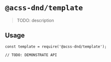 # `@acss-dnd/template`

> TODO: description

## Usage

```
const template = require('@acss-dnd/template');

// TODO: DEMONSTRATE API
```
